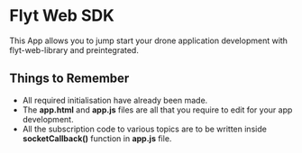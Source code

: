 # Flyt Web SDK
This App allows you to jump start your drone application development with flyt-web-library and preintegrated.

## Things to Remember

* All required initialisation have already been made.
* The **app.html** and **app.js** files are all that you require to edit for your app development.
* All the subscription code to various topics are to be written inside **socketCallback()** function in **app.js** file.

